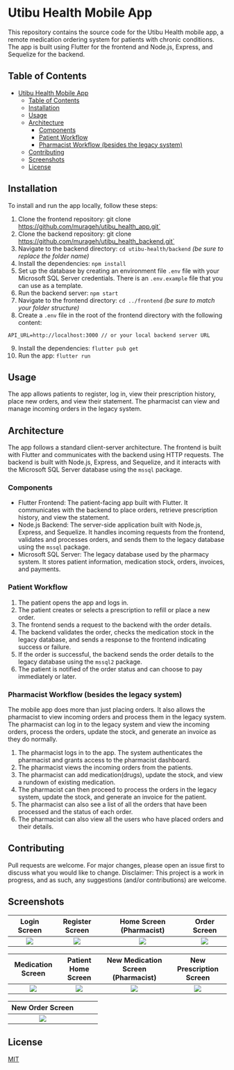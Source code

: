 Utibu Health Mobile App
=======================

This repository contains the source code for the Utibu Health mobile app, a remote medication
ordering system for patients with chronic conditions. The app is built using Flutter for the
frontend and Node.js, Express, and Sequelize for the backend.

Table of Contents
-----------------
<!-- TOC -->

* [Utibu Health Mobile App](#utibu-health-mobile-app)
  * [Table of Contents](#table-of-contents)
  * [Installation](#installation)
  * [Usage](#usage)
  * [Architecture](#architecture)
    * [Components](#components)
    * [Patient Workflow](#patient-workflow)
    * [Pharmacist Workflow (besides the legacy system)](#pharmacist-workflow-besides-the-legacy-system)
  * [Contributing](#contributing)
  * [Screenshots](#screenshots)
  * [License](#license)

<!-- TOC -->

Installation
------------

To install and run the app locally, follow these steps:

1. Clone the frontend repository: git clone https://github.com/murageh/utibu_health_app.git`
2. Clone the backend repository: git clone https://github.com/murageh/utibu_health_backend.git`
3. Navigate to the backend directory: `cd utibu-health/backend` _(be sure to replace the folder
   name)_
4. Install the dependencies: `npm install`
5. Set up the database by creating an environment file `.env` file with your Microsoft SQL Server
   credentials. There is an `.env.example` file that you can use as a template.
6. Run the backend server: `npm start`
7. Navigate to the frontend directory: `cd ../frontend` _(be sure to match your folder structure)_
8. Create a `.env` file in the root of the frontend directory with the following content:

```
API_URL=http://localhost:3000 // or your local backend server URL
```

9. Install the dependencies: `flutter pub get`
10. Run the app: `flutter run`

Usage
-----

The app allows patients to register, log in, view their prescription history, place new orders, and
view their statement. The pharmacist can view and manage incoming orders in the legacy system.

Architecture
------------

The app follows a standard client-server architecture. The frontend is built with Flutter and
communicates with the backend using HTTP requests. The backend is built with Node.js, Express, and
Sequelize, and it interacts with the Microsoft SQL Server database using the `mssql` package.

### Components

- Flutter Frontend: The patient-facing app built with Flutter. It communicates with the backend to
  place orders, retrieve prescription history, and view the statement.
- Node.js Backend: The server-side application built with Node.js, Express, and Sequelize. It
  handles incoming requests from the frontend, validates and processes orders, and sends them to the
  legacy database using the `mssql` package.
- Microsoft SQL Server: The legacy database used by the pharmacy system. It stores patient
  information, medication stock, orders, invoices, and payments.

### Patient Workflow

1. The patient opens the app and logs in.
2. The patient creates or selects a prescription to refill or place a new order.
3. The frontend sends a request to the backend with the order details.
4. The backend validates the order, checks the medication stock in the legacy database, and sends a
   response to the frontend indicating success or failure.
5. If the order is successful, the backend sends the order details to the legacy database using
   the `mssql2` package.
6. The patient is notified of the order status and can choose to pay immediately or later.

### Pharmacist Workflow (besides the legacy system)

The mobile app does more than just placing orders. It also allows the pharmacist to view incoming
orders and process them in the legacy system. The pharmacist can log in to the legacy system and
view the incoming orders, process the orders, update the stock, and generate an invoice as they do
normally.

1. The pharmacist logs in to the app. The system authenticates the pharmacist and grants access to
   the pharmacist dashboard.
2. The pharmacist views the incoming orders from the patients.
3. The pharmacist can add medication(drugs), update the stock, and view a rundown of existing
   medication.
4. The pharmacist can then proceed to process the orders in the legacy system, update the stock, and
   generate an invoice for the patient.
5. The pharmacist can also see a list of all the orders that have been processed and the status of
   each order.
6. The pharmacist can also view all the users who have placed orders and their details.

Contributing
------------

Pull requests are welcome. For major changes, please open an issue first to discuss what you would
like to change.
Disclaimer: This project is a work in progress, and as such, any suggestions (and/or contributions)
are welcome.

Screenshots
-----------

|     Login Screen      |     Register Screen      |    Home Screen (Pharmacist)     |        Order Screen        |
|:---------------------:|:------------------------:|:-------------------------------:|:--------------------------:|
| ![](images/login.png) | ![](images/register.png) | ![](images/pharmacist_home.png) | ![](images/order_list.png) |

|        Medication Screen        |     Patient Home Screen      | New Medication Screen (Pharmacist) |     New Prescription Screen      |
|:-------------------------------:|:----------------------------:|:----------------------------------:|:--------------------------------:|
| ![](images/medication_list.png) | ![](images/patient_home.png) |   ![](images/new_medication.png)   | ![](images/new_prescription.png) |

|     New Order Screen      |   |  |  |         
|:-------------------------:|---|--|--|
| ![](images/new_order.png) |   |  |  |

License
-------

[MIT](https://choosealicense.com/licenses/mit/)